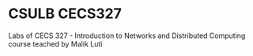 # CSULB CECS327
Labs of CECS 327 - Introduction to Networks and Distributed Computing course teached by Malik Luti
